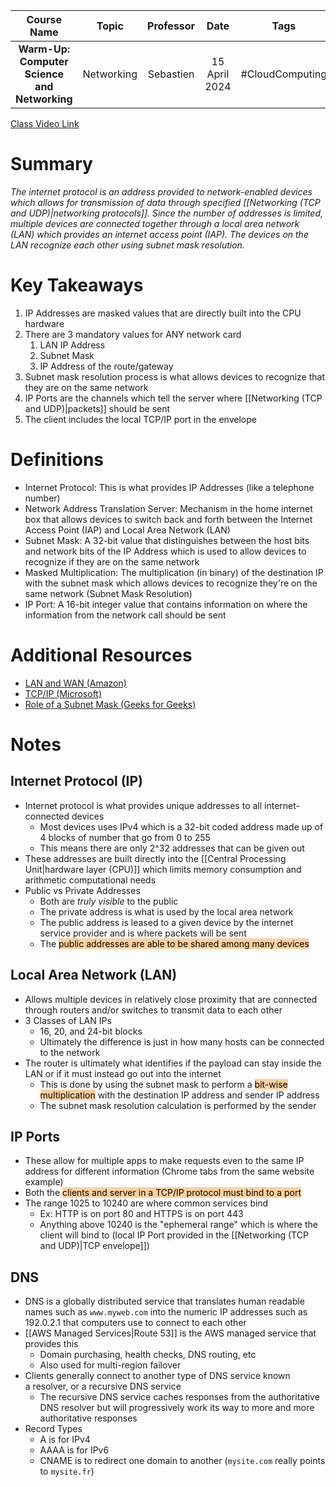 |                 Course Name                  |   Topic    | Professor |     Date      |      Tags       |
| :------------------------------------------: | :--------: | :-------: | :-----------: | :-------------: |
| **Warm-Up: Computer Science and Networking** | Networking | Sebastien | 15 April 2024 | #CloudComputing |

[Class Video Link](https://learn.dsti.institute/mod/url/view.php?id=17767)

# Summary
*The internet protocol is an address provided to network-enabled devices which allows for transmission of data through specified [[Networking (TCP and UDP)|networking protocols]]. Since the number of addresses is limited, multiple devices are connected together through a local area network (LAN) which provides an internet access point (IAP). The devices on the LAN recognize each other using subnet mask resolution.*

# Key Takeaways
1. IP Addresses are masked values that are directly built into the CPU hardware
2. There are 3 mandatory values for ANY network card
	1. LAN IP Address
	2. Subnet Mask
	3. IP Address of the route/gateway
3. Subnet mask resolution process is what allows devices to recognize that they are on the same network
4. IP Ports are the channels which tell the server where [[Networking (TCP and UDP)|packets]] should be sent
5. The client includes the local TCP/IP port in the envelope

# Definitions
- Internet Protocol: This is what provides IP Addresses (like a telephone number)
- Network Address Translation Server: Mechanism in the home internet box that allows devices to switch back and forth between the Internet Access Point (IAP) and Local Area Network (LAN)
- Subnet Mask: A 32-bit value that distinguishes between the host bits and network bits of the IP Address which is used to allow devices to recognize if they are on the same network
- Masked Multiplication: The multiplication (in binary) of the destination IP with the subnet mask which allows devices to recognize they're on the same network (Subnet Mask Resolution)
- IP Port: A 16-bit integer value that contains information on where the information from the network call should be sent

# Additional Resources
-  [LAN and WAN (Amazon)](https://aws.amazon.com/compare/the-difference-between-lan-and-wan/#:~:text=In%20LANs%2C%20connections%20between%20devices,connections%20over%20the%20public%20internet.)
- [TCP/IP (Microsoft)](https://learn.microsoft.com/en-us/troubleshoot/windows-client/networking/tcpip-addressing-and-subnetting)
- [Role of a Subnet Mask (Geeks for Geeks)](https://www.geeksforgeeks.org/role-of-subnet-mask/)

# Notes
## Internet Protocol (IP)
- Internet protocol is what provides unique addresses to all internet-connected devices
	- Most devices uses IPv4 which is a 32-bit coded address made up of 4 blocks of number that go from 0 to 255
	- This means there are only 2^32 addresses that can be given out
- These addresses are built directly into the [[Central Processing Unit|hardware layer (CPU)]] which limits memory consumption and arithmetic computational needs
- Public vs Private Addresses
	- Both are *truly visible* to the public
	- The private address is what is used by the local area network
	- The public address is leased to a given device by the internet service provider and is where packets will be sent
	- The <mark style="background: #FFB86CA6;">public addresses are able to be shared among many devices</mark>
## Local Area Network (LAN)
- Allows multiple devices in relatively close proximity that are connected through routers and/or switches to transmit data to each other
- 3 Classes of LAN IPs
	- 16, 20, and 24-bit blocks
	- Ultimately the difference is just in how many hosts can be connected to the network
- The router is ultimately what identifies if the payload can stay inside the LAN or if it must instead go out into the internet
	- This is done by using the subnet mask to perform a <mark style="background: #FFB86CA6;">bit-wise multiplication</mark> with the destination IP address and sender IP address
	- The subnet mask resolution calculation is performed by the sender
## IP Ports
- These allow for multiple apps to make requests even to the same IP address for different information (Chrome tabs from the same website example)
- Both the <mark style="background: #FFB86CA6;">clients and server in a TCP/IP protocol must bind to a port</mark>
- The range 1025 to 10240 are where common services bind
	- Ex: HTTP is on port 80 and HTTPS is on port 443
	- Anything above 10240 is the "ephemeral range" which is where the client will bind to (local IP Port provided in the [[Networking (TCP and UDP)|TCP envelope]])
## DNS
- DNS is a globally distributed service that translates human readable names such as `www.myweb.com` into the numeric IP addresses such as 192.0.2.1 that computers use to connect to each other
- [[AWS Managed Services|Route 53]] is the AWS managed service that provides this
	- Domain purchasing, health checks, DNS routing, etc
	- Also used for multi-region failover
- Clients generally connect to another type of DNS service known a resolver, or a recursive DNS service
	- The recursive DNS service caches responses from the authoritative DNS resolver but will progressively work its way to more and more authoritative responses
- Record Types
	- A is for IPv4
	- AAAA is for IPv6
	- CNAME is to redirect one domain to another (`mysite.com` really points to `mysite.fr`)